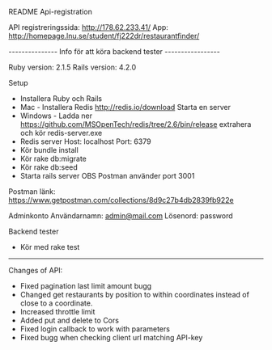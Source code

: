 README Api-registration


API registreringssida: http://178.62.233.41/
App: http://homepage.lnu.se/student/fj222dr/restaurantfinder/



--------------- Info för att köra backend tester -----------------

Ruby version: 2.1.5
Rails version: 4.2.0

Setup 
- Installera Ruby och Rails
- Mac - Installera Redis http://redis.io/download Starta en server
- Windows - Ladda ner https://github.com/MSOpenTech/redis/tree/2.6/bin/release extrahera och kör redis-server.exe
- Redis server Host: localhost Port: 6379
- Kör bundle install
- Kör rake db:migrate
- Kör rake db:seed
- Starta rails server OBS Postman använder port 3001

Postman länk:
	https://www.getpostman.com/collections/8d9c27b4db2839fb922e


Adminkonto
Användarnamn: admin@mail.com
Lösenord: password

Backend tester
- Kör med rake test

------------------------------------------------------------------

Changes of API:
- Fixed pagination last limit amount bugg
- Changed get restaurants by position to within coordinates instead of close to a coordinate. 
- Increased throttle limit
- Added put and delete to Cors
- Fixed login callback to work with parameters
- Fixed bugg when checking client url matching API-key

